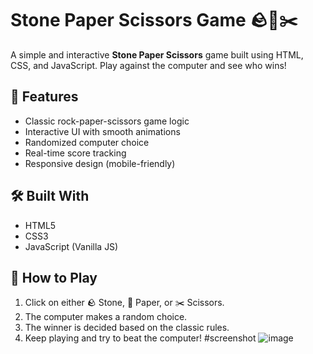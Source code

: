 # Stone Paper Scissors Game 🪨📄✂️

A simple and interactive **Stone Paper Scissors** game built using HTML, CSS, and JavaScript. Play against the computer and see who wins!

## 🚀 Features
- Classic rock-paper-scissors game logic
- Interactive UI with smooth animations
- Randomized computer choice
- Real-time score tracking
- Responsive design (mobile-friendly)

## 🛠️ Built With
- HTML5
- CSS3
- JavaScript (Vanilla JS)

## 🧠 How to Play
1. Click on either 🪨 Stone, 📄 Paper, or ✂️ Scissors.
2. The computer makes a random choice.
3. The winner is decided based on the classic rules.
4. Keep playing and try to beat the computer!
#screenshot
![image](https://github.com/user-attachments/assets/2856ee70-93a4-48b8-a920-b1ff4dc1ca2b)

